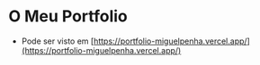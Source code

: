 # O Meu Portfolio
 * Pode ser visto em [https://portfolio-miguelpenha.vercel.app/](https://portfolio-miguelpenha.vercel.app/)
